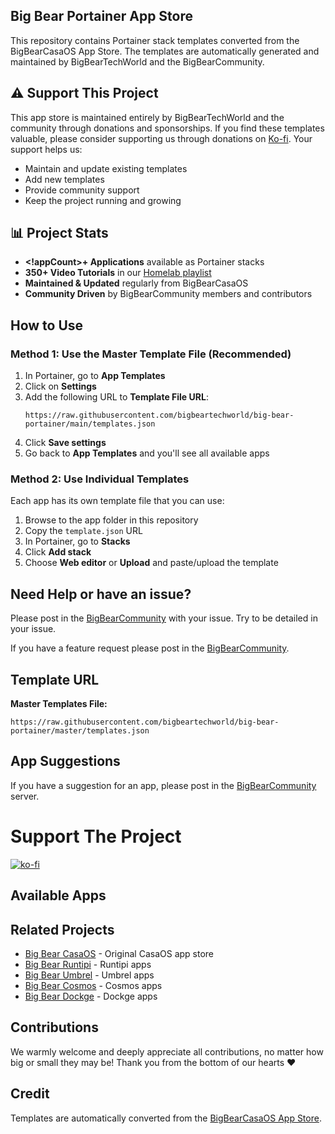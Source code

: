 ## Big Bear Portainer App Store

This repository contains Portainer stack templates converted from the BigBearCasaOS App Store. The templates are automatically generated and maintained by BigBearTechWorld and the BigBearCommunity.

## ⚠️ Support This Project

This app store is maintained entirely by BigBearTechWorld and the community through donations and sponsorships. If you find these templates valuable, please consider supporting us through donations on [Ko-fi](https://ko-fi.com/bigbeartechworld). Your support helps us:
- Maintain and update existing templates
- Add new templates
- Provide community support
- Keep the project running and growing

## 📊 Project Stats

- **<!appCount>+ Applications** available as Portainer stacks
- **350+ Video Tutorials** in our [Homelab playlist](https://youtube.com/playlist?list=PL2RAscIdkpt-OdTGH-BP7j-j24oaeJZVC&si=psROAO4uJMmjumAF)
- **Maintained & Updated** regularly from BigBearCasaOS
- **Community Driven** by BigBearCommunity members and contributors

## How to Use

### Method 1: Use the Master Template File (Recommended)

1. In Portainer, go to **App Templates**
2. Click on **Settings**
3. Add the following URL to **Template File URL**:
   ```
   https://raw.githubusercontent.com/bigbeartechworld/big-bear-portainer/main/templates.json
   ```
4. Click **Save settings**
5. Go back to **App Templates** and you'll see all available apps

### Method 2: Use Individual Templates

Each app has its own template file that you can use:

1. Browse to the app folder in this repository
2. Copy the `template.json` URL
3. In Portainer, go to **Stacks**
4. Click **Add stack**
5. Choose **Web editor** or **Upload** and paste/upload the template

## Need Help or have an issue?

Please post in the [BigBearCommunity](https://community.bigbeartechworld.com/c/big-bear-casas/10) with your issue. Try to be detailed in your issue.

If you have a feature request please post in the [BigBearCommunity](https://community.bigbeartechworld.com/c/big-bear-casaos/bigbearcasaos-suggestions/40).

## Template URL

**Master Templates File:**
```text
https://raw.githubusercontent.com/bigbeartechworld/big-bear-portainer/master/templates.json
```

## App Suggestions

If you have a suggestion for an app, please post in the [BigBearCommunity](https://community.bigbeartechworld.com) server.

# Support The Project

[![ko-fi](https://ko-fi.com/img/githubbutton_sm.svg)](https://ko-fi.com/E1E5NDK3I)

## Available Apps

<!appsList>

## Related Projects

- [Big Bear CasaOS](https://github.com/bigbeartechworld/big-bear-casaos) - Original CasaOS app store
- [Big Bear Runtipi](https://github.com/bigbeartechworld/big-bear-runtipi) - Runtipi apps
- [Big Bear Umbrel](https://github.com/bigbeartechworld/big-bear-umbrel) - Umbrel apps
- [Big Bear Cosmos](https://github.com/bigbeartechworld/big-bear-cosmos) - Cosmos apps
- [Big Bear Dockge](https://github.com/bigbeartechworld/big-bear-dockge) - Dockge apps

## Contributions

We warmly welcome and deeply appreciate all contributions, no matter how big or small they may be! Thank you from the bottom of our hearts ❤️

## Credit

Templates are automatically converted from the [BigBearCasaOS App Store](https://github.com/bigbeartechworld/big-bear-casaos).